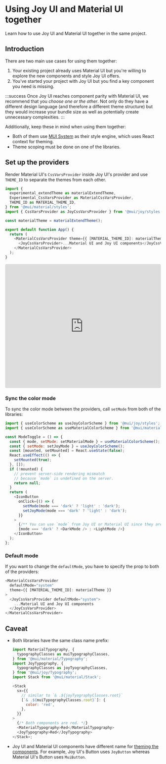 # Using Joy UI and Material UI together

<p class="description">Learn how to use Joy UI and Material UI together in the same project.</p>

## Introduction

There are two main use cases for using them together:

1. Your existing project already uses Material UI but you're willing to explore the new components and style Joy UI offers.
2. You've started your project with Joy UI but you find a key component you need is missing.

:::success
Once Joy UI reaches component parity with Material UI, we recommend that you _choose one or the other_. Not only do they have a different design language (and therefore a different theme structure) but they would increase your bundle size as well as potentially create unnecessary complexities.
:::

Additionally, keep these in mind when using them together:

- Both of them use [MUI System](/system/getting-started/overview/) as their style engine, which uses React context for theming.
- Theme scoping must be done on one of the libraries.

## Set up the providers

Render Material UI's `CssVarsProvider` inside Joy UI's provider and use `THEME_ID` to separate the themes from each other.

```js
import {
  experimental_extendTheme as materialExtendTheme,
  Experimental_CssVarsProvider as MaterialCssVarsProvider,
  THEME_ID as MATERIAL_THEME_ID,
} from '@mui/material/styles';
import { CssVarsProvider as JoyCssVarsProvider } from '@mui/joy/styles';

const materialTheme = materialExtendTheme();

export default function App() {
  return (
    <MaterialCssVarsProvider theme={{ [MATERIAL_THEME_ID]: materialTheme }}>
      <JoyCssVarsProvider>...Material UI and Joy UI components</JoyCssVarsProvider>
    </MaterialCssVarsProvider>
  );
}
```

<iframe src="https://codesandbox.io/embed/using-joy-ui-and-material-ui-together-tx58w5?module=%2Fdemo.tsx&fontsize=14&hidenavigation=1&theme=dark&view=preview"
     style="width:100%; height:400px; border:0; border-radius: 4px; overflow:hidden;"
     title="Joy UI - Human Interface Guidelines Typography System"
     allow="accelerometer; ambient-light-sensor; camera; encrypted-media; geolocation; gyroscope; hid; microphone; midi; payment; usb; vr; xr-spatial-tracking"
     sandbox="allow-forms allow-modals allow-popups allow-presentation allow-same-origin allow-scripts"
   ></iframe>

### Sync the color mode

To sync the color mode between the providers, call `setMode` from both of the libraries:

```js
import { useColorScheme as useJoyColorScheme } from '@mui/joy/styles';
import { useColorScheme as useMaterialColorScheme } from '@mui/material/styles';

const ModeToggle = () => {
  const { mode, setMode: setMaterialMode } = useMaterialColorScheme();
  const { setMode: setJoyMode } = useJoyColorScheme();
  const [mounted, setMounted] = React.useState(false);
  React.useEffect(() => {
    setMounted(true);
  }, []);
  if (!mounted) {
    // prevent server-side rendering mismatch
    // because `mode` is undefined on the server.
    return null;
  }
  return (
    <IconButton
      onClick={() => {
        setMode(mode === 'dark' ? 'light' : 'dark');
        setJoyMode(mode === 'dark' ? 'light' : 'dark');
      }}
    >
      {/** You can use `mode` from Joy UI or Material UI since they are synced **/}
      {mode === 'dark' ? <DarkMode /> : <LightMode />}
    </IconButton>
  );
};
```

### Default mode

If you want to change the `defaultMode`, you have to specify the prop to both of the providers:

```js
<MaterialCssVarsProvider
  defaultMode="system"
  theme={{ [MATERIAL_THEME_ID]: materialTheme }}
>
  <JoyCssVarsProvider defaultMode="system">
    ...Material UI and Joy UI components
  </JoyCssVarsProvider>
</MaterialCssVarsProvider>
```

## Caveat

- Both libraries have the same class name prefix:

  ```js
  import MaterialTypography, {
    typographyClasses as muiTypographyClasses,
  } from '@mui/material/Typography';
  import JoyTypography, {
    typographyClasses as joyTyographyClasses,
  } from '@mui/joy/Typography';
  import Stack from '@mui/material/Stack';

  <Stack
    sx={{
      // similar to `& .${joyTyographyClasses.root}`
      [`& .${muiTypographyClasses.root}`]: {
        color: 'red',
      },
    }}
  >
    {/* Both components are red. */}
    <MaterialTypography>Red</MaterialTypography>
    <JoyTypography>Red</JoyTypography>
  </Stack>;
  ```

- Joy UI and Material UI components have different name for [theming the components](/joy-ui/customization/themed-components/#component-identifier). For example, Joy UI's Button uses `JoyButton` whereas Material UI's Button uses `MuiButton`.
